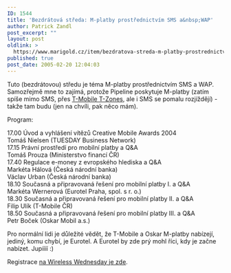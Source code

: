 ```yaml
---
ID: 1544
title: 'Bezdrátová středa: M-platby prostřednictvím SMS a&nbsp;WAP'
author: Patrick Zandl
post_excerpt: ""
layout: post
oldlink: >
  https://www.marigold.cz/item/bezdratova-streda-m-platby-prostrednictvim-sms-a-wap
published: true
post_date: 2005-02-20 12:04:03
---
```

<p>Tuto (bezdrátovou) středu je téma M-platby prostřednictvím SMS a WAP. Samozřejmě mne to zajímá, protože Pipeline poskytuje M-platby (zatím spíše mimo SMS, přes <a href="http://www.pipeline.cz/mplatby.shtml">T-Mobile T-Zones</a>, ale i SMS se pomalu rozjíždějí) - takže tam budu (jen na chvíli, pak něco mám).</p>

<p>Program:</p>

<p>17.00  	Úvod a vyhlášení vítězů Creative Mobile Awards 2004<br/>
Tomáš Nielsen (TUESDAY Business Network)<br/>
17.15 	Právní prostředí pro mobilní platby a Q&amp;A<br/>
Tomáš Prouza (Ministerstvo financí ČR)<br/>
17.40 	Regulace e-money z evropského hlediska a Q&amp;A<br/>
Markéta Hálová (Česká národní banka)<br/>
Václav Urban (Česká národní banka)<br/>
18.10 	Současná a připravovaná řešení pro mobilní platby I. a Q&amp;A<br/>
Markéta Wernerová (Eurotel Praha, spol. s r. o.)<br/>
18.30 	Současná a připravovaná řešení pro mobilní platby II. a Q&amp;A<br/>
Filip Ulík (T-Mobile ČR)<br/>
18.50 	Současná a připravovaná řešení pro mobilní platby III. a Q&amp;A<br/>
Petr Boček (Oskar Mobil a.s.)</p>

<p>Pro normální lidi je důležité vědět, že T-Mobile a Oskar M-platby nabízejí, jediný, komu chybí, je Eurotel. A Eurotel by zde prý mohl říci, kdy je začne nabízet. Jupíííí :)</p>

<p>Registrace <a href="http://www.tuesday.cz/detailAkce.aspx?id=211">na Wireless Wednesday je zde</a>.
</p>
